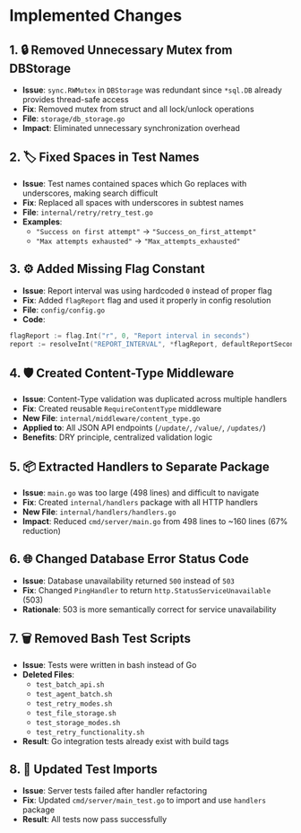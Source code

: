 # Implemented Changes

## 1. 🔒 Removed Unnecessary Mutex from DBStorage
- **Issue**: `sync.RWMutex` in `DBStorage` was redundant since `*sql.DB` already provides thread-safe access
- **Fix**: Removed mutex from struct and all lock/unlock operations
- **File**: `storage/db_storage.go`
- **Impact**: Eliminated unnecessary synchronization overhead

## 2. 🏷️ Fixed Spaces in Test Names
- **Issue**: Test names contained spaces which Go replaces with underscores, making search difficult
- **Fix**: Replaced all spaces with underscores in subtest names
- **File**: `internal/retry/retry_test.go`
- **Examples**:
  - `"Success on first attempt"` → `"Success_on_first_attempt"`
  - `"Max attempts exhausted"` → `"Max_attempts_exhausted"`

## 3. ⚙️ Added Missing Flag Constant
- **Issue**: Report interval was using hardcoded `0` instead of proper flag
- **Fix**: Added `flagReport` flag and used it properly in config resolution
- **File**: `config/config.go`
- **Code**:
```go
flagReport := flag.Int("r", 0, "Report interval in seconds")
report := resolveInt("REPORT_INTERVAL", *flagReport, defaultReportSeconds)
```

## 4. 🛡️ Created Content-Type Middleware
- **Issue**: Content-Type validation was duplicated across multiple handlers
- **Fix**: Created reusable `RequireContentType` middleware
- **New File**: `internal/middleware/content_type.go`
- **Applied to**: All JSON API endpoints (`/update/`, `/value/`, `/updates/`)
- **Benefits**: DRY principle, centralized validation logic

## 5. 📦 Extracted Handlers to Separate Package
- **Issue**: `main.go` was too large (498 lines) and difficult to navigate
- **Fix**: Created `internal/handlers` package with all HTTP handlers
- **New File**: `internal/handlers/handlers.go`
- **Impact**: Reduced `cmd/server/main.go` from 498 lines to ~160 lines (67% reduction)

## 6. 🌐 Changed Database Error Status Code
- **Issue**: Database unavailability returned `500` instead of `503`
- **Fix**: Changed `PingHandler` to return `http.StatusServiceUnavailable` (503)
- **Rationale**: 503 is more semantically correct for service unavailability

## 7. 🗑️ Removed Bash Test Scripts
- **Issue**: Tests were written in bash instead of Go
- **Deleted Files**:
  - `test_batch_api.sh`
  - `test_agent_batch.sh`
  - `test_retry_modes.sh`
  - `test_file_storage.sh`
  - `test_storage_modes.sh`
  - `test_retry_functionality.sh`
- **Result**: Go integration tests already exist with build tags

## 8. 🔧 Updated Test Imports
- **Issue**: Server tests failed after handler refactoring
- **Fix**: Updated `cmd/server/main_test.go` to import and use `handlers` package
- **Result**: All tests now pass successfully 